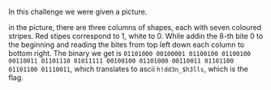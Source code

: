In this challenge we were given a picture.

in the picture, there are three columns of shapes, each with seven coloured stripes. Red stipes correspond to 1, white to 0. While addin the 8-th bite 0 to the beginning and reading the bites from top left down each column to bottom right. The binary we get is `01101000 00100001 01100100 01100100 00110011 01101110 01011111 00100100 01101000 00110011 01101100 01101100 01110011`, which translates to ascii `h!dd3n_$h3lls`, which is the flag.